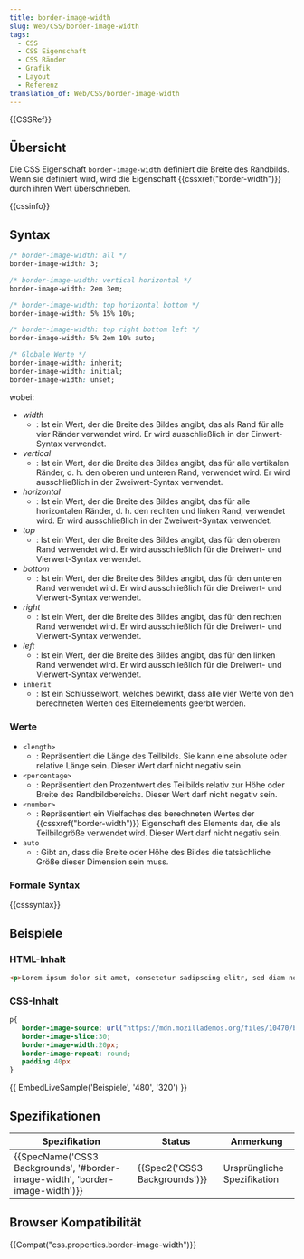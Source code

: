 ```yaml
---
title: border-image-width
slug: Web/CSS/border-image-width
tags:
  - CSS
  - CSS Eigenschaft
  - CSS Ränder
  - Grafik
  - Layout
  - Referenz
translation_of: Web/CSS/border-image-width
---
```

{{CSSRef}}

## Übersicht

Die CSS Eigenschaft `border-image-width` definiert die Breite des Randbilds. Wenn sie definiert wird, wird die Eigenschaft {{cssxref("border-width")}} durch ihren Wert überschrieben.

{{cssinfo}}

## Syntax

```css
/* border-image-width: all */
border-image-width: 3;

/* border-image-width: vertical horizontal */
border-image-width: 2em 3em;

/* border-image-width: top horizontal bottom */
border-image-width: 5% 15% 10%;

/* border-image-width: top right bottom left */
border-image-width: 5% 2em 10% auto;

/* Globale Werte */
border-image-width: inherit;
border-image-width: initial;
border-image-width: unset;
```

wobei:

- _width_
  - : Ist ein Wert, der die Breite des Bildes angibt, das als Rand für alle vier Ränder verwendet wird. Er wird ausschließlich in der Einwert-Syntax verwendet.
- _vertical_
  - : Ist ein Wert, der die Breite des Bildes angibt, das für alle vertikalen Ränder, d. h. den oberen und unteren Rand, verwendet wird. Er wird ausschließlich in der Zweiwert-Syntax verwendet.
- _horizontal_
  - : Ist ein Wert, der die Breite des Bildes angibt, das für alle horizontalen Ränder, d. h. den rechten und linken Rand, verwendet wird. Er wird ausschließlich in der Zweiwert-Syntax verwendet.
- _top_
  - : Ist ein Wert, der die Breite des Bildes angibt, das für den oberen Rand verwendet wird. Er wird ausschließlich für die Dreiwert- und Vierwert-Syntax verwendet.
- _bottom_
  - : Ist ein Wert, der die Breite des Bildes angibt, das für den unteren Rand verwendet wird. Er wird ausschließlich für die Dreiwert- und Vierwert-Syntax verwendet.
- _right_
  - : Ist ein Wert, der die Breite des Bildes angibt, das für den rechten Rand verwendet wird. Er wird ausschließlich für die Dreiwert- und Vierwert-Syntax verwendet.
- _left_
  - : Ist ein Wert, der die Breite des Bildes angibt, das für den linken Rand verwendet wird. Er wird ausschließlich für die Dreiwert- und Vierwert-Syntax verwendet.
- `inherit`
  - : Ist ein Schlüsselwort, welches bewirkt, dass alle vier Werte von den berechneten Werten des Elternelements geerbt werden.

### Werte

- `<length>`
  - : Repräsentiert die Länge des Teilbilds. Sie kann eine absolute oder relative Länge sein. Dieser Wert darf nicht negativ sein.
- `<percentage>`
  - : Repräsentiert den Prozentwert des Teilbilds relativ zur Höhe oder Breite des Randbildbereichs. Dieser Wert darf nicht negativ sein.
- `<number>`
  - : Repräsentiert ein Vielfaches des berechneten Wertes der {{cssxref("border-width")}} Eigenschaft des Elements dar, die als Teilbildgröße verwendet wird. Dieser Wert darf nicht negativ sein.
- `auto`
  - : Gibt an, dass die Breite oder Höhe des Bildes die tatsächliche Größe dieser Dimension sein muss.

### Formale Syntax

{{csssyntax}}

## Beispiele

### HTML-Inhalt

```html
<p>Lorem ipsum dolor sit amet, consetetur sadipscing elitr, sed diam nonumy eirmod tempor invidunt ut labore et dolore magna aliquyam erat, sed diam voluptua. At vero eos et accusam et justo duo dolores et ea rebum. Stet clita kasd gubergren, no sea takimata sanctus est Lorem ipsum dolor sit amet.</p>
```

### CSS-Inhalt

```css
p{
   border-image-source: url("https://mdn.mozillademos.org/files/10470/border.png");
   border-image-slice:30;
   border-image-width:20px;
   border-image-repeat: round;
   padding:40px
}
```

{{ EmbedLiveSample('Beispiele', '480', '320') }}

## Spezifikationen

| Spezifikation                                                                                            | Status                                   | Anmerkung                   |
| -------------------------------------------------------------------------------------------------------- | ---------------------------------------- | --------------------------- |
| {{SpecName('CSS3 Backgrounds', '#border-image-width', 'border-image-width')}} | {{Spec2('CSS3 Backgrounds')}} | Ursprüngliche Spezifikation |

## Browser Kompatibilität

{{Compat("css.properties.border-image-width")}}
